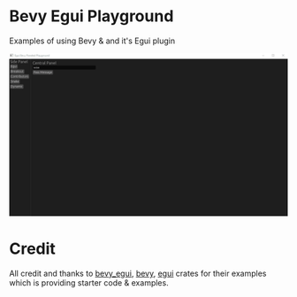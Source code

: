 # Bevy Egui Playground
Examples of using Bevy & and it's Egui plugin

![Alt Text](assets\gifs\PaneledPlayground.gif)

# Credit
All credit and thanks to [bevy_egui](https://github.com/mvlabat/bevy_egui), [bevy](https://github.com/bevyengine/bevy), [egui](https://github.com/emilk/egui) crates for their examples which is providing starter code & examples.
